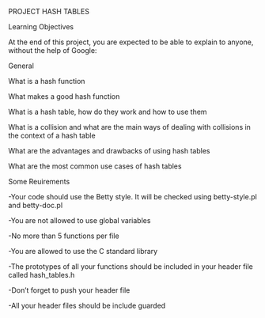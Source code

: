 PROJECT HASH TABLES

Learning Objectives

At the end of this project, you are expected to be able to explain to anyone, without the help of Google:


General

What is a hash function

What makes a good hash function

What is a hash table, how do they work and how to use them

What is a collision and what are the main ways of dealing with collisions in the context of a hash table

What are the advantages and drawbacks of using hash tables

What are the most common use cases of hash tables

Some Reuirements

-Your code should use the Betty style. It will be checked using betty-style.pl and betty-doc.pl

-You are not allowed to use global variables

-No more than 5 functions per file

-You are allowed to use the C standard library

-The prototypes of all your functions should be included in your header file called hash_tables.h

-Don’t forget to push your header file

-All your header files should be include guarded
